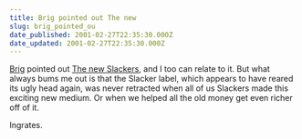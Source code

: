 ```yaml
---
title: Brig pointed out The new
slug: brig_pointed_ou
date_published: 2001-02-27T22:35:30.000Z
date_updated: 2001-02-27T22:35:30.000Z
---
```


[Brig](http://www.eatonweb.com) pointed out [The new Slackers](http://www.salon.com/tech/feature/2001/02/26/new_slackers/index.html), and I too can relate to it. But what always bums me out is that the Slacker label, which appears to have reared its ugly head again, was never retracted when all of us Slackers made this exciting new medium. Or when we helped all the old money get even richer off of it.

Ingrates.
